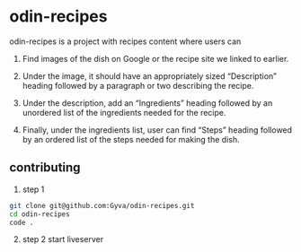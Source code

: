 # odin-recipes

odin-recipes is a project with recipes content where users can 
1. Find images of the dish on Google or the recipe site we linked to earlier.

2. Under the image, it should have an appropriately sized “Description” heading followed by a paragraph or two describing the recipe.

3. Under the description, add an “Ingredients” heading followed by an unordered list of the ingredients needed for the recipe.

4. Finally, under the ingredients list, user can find “Steps” heading followed by an ordered list of the steps needed for making the dish.

## contributing 
1. step 1
```bash
git clone git@github.com:Gyva/odin-recipes.git
cd odin-recipes
code .
```

2. step 2
start liveserver

